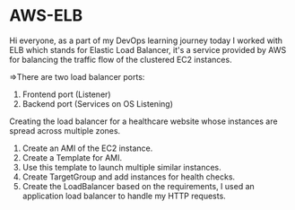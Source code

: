 # AWS-ELB
Hi everyone, as a part of my DevOps learning journey today I worked with ELB which stands for Elastic Load Balancer, it's a service provided by AWS for balancing the traffic flow of the clustered EC2 instances.

=>There are two load balancer ports:
 1. Frontend port (Listener)
 2. Backend port (Services on OS Listening)

Creating the load balancer for a healthcare website whose instances are spread across multiple zones.

1. Create an AMI of the EC2 instance.
2. Create a Template for AMI.
3. Use this template to launch multiple similar instances.
4. Create TargetGroup and add instances for health checks.
5. Create the LoadBalancer based on the requirements, I used an application load balancer to handle my HTTP requests.
